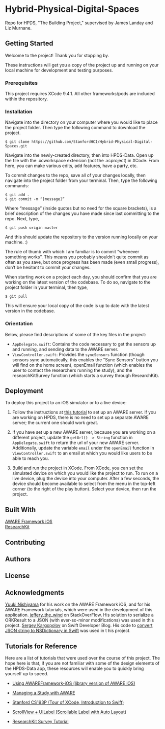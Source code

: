 # Hybrid-Physical-Digital-Spaces
Repo for HPDS, "The Building Project," supervised by James Landay and Liz Murnane.

## Getting Started
Welcome to the project! Thank you for stopping by.

These instructions will get you a copy of the project up and running on your local machine for development and testing purposes.

### Prerequisites
This project requires XCode 9.4.1. All other frameworks/pods are included within the repository.

### Installation
Navigate into the directory on your computer where you would like to place the project folder. Then type the following command to download the project.

```
$ git clone https://github.com/StanfordHCI/Hybrid-Physical-Digital-Spaces.git
```

Navigate into the newly-created directory, then into HPDS-Data. Open up the file with the .xcworkspace extension (not the .xcproject) in XCode. From here, you can make various edits, add features, have a party, etc.

To commit changes to the repo, save all of your changes locally, then navigate into the project folder from your terminal. Then, type the following commands:

```
$ git add .
$ git commit -m “[message]”
```

Where “message” (inside quotes but no need for the square brackets), is a brief description of the changes you have made since  last committing to the repo. Next, type,

```
$ git push origin master
```

And this should update the repository to the version running locally on your machine. :)

The rule of thumb with which I am familiar is to commit “whenever something works”. This means you probably shouldn't quite commit as often as you save, but once progress has been made (even small progress), don’t be hesitant to commit your changes.

When starting work on a project each day, you should confirm that you are working on the latest version of the codebase. To do so, navigate to the project folder in your terminal, then type,

```
$ git pull
```

This will ensure your local copy of the code is up to date with the latest version in the codebase.

### Orientation

Below, please find descriptions of some of the key files in the project:

* ```AppDelegate.swift```: Contains the code necessary to get the sensors up and running, and sending data to the AWARE server.
* ```ViewController.swift```: Provides the ```syncSensors``` function (though sensors sync automatically, this enables the "Sync Sensors" button you will find on the home screen), openEmail function (which enables the user to contact the researchers running the study), and the researchKitSurvey function (which starts a survey through ResearchKit).

## Deployment
To deploy this project to an iOS simulator or to a live device:

1. Follow the instructions at [this tutorial](http://www.awareframework.com/run-a-study-with-aware/) to set up an AWARE server. If you are working on HPDS, there is no need to set up a separate AWARE server; the current one should work great.

2. If you have set up a new AWARE server, because you are working on a different project, update the ```getUrl() -> String``` function in ```AppDelegate.swift``` to return the url of your new AWARE server. Additionally, update the variable ```email``` under the ```openEmail``` function in ```ViewController.swift``` to an email at which you would like users to be able to reach you.

3. Build and run the project in XCode. From XCode, you can set the simulated device on which you would like the project to run. To run on a live device, plug the device into your computer. After a few seconds, the device should become available to select from the menu in the top-left corner (to the right of the play button). Select your device, then run the project.

## Built With
[AWARE Framework iOS](https://github.com/tetujin/AWAREFramework-iOS)  
[ResearchKit](https://github.com/ResearchKit/ResearchKit)

## Contributing

## Authors

## License

## Acknowledgments
[Yuuki Nishiyama](https://github.com/tetujin) for his work on the AWARE Framework iOS, and for his AWARE Framework tutorials, which were used in the development of this application.
[jeffery_the_wind](https://stackoverflow.com/questions/36225543/how-to-use-orkeserializer-in-my-app) on StackOverFlow. His solution to serialize a ORKResult to a JSON (with ever-so-minor modifications) was used in this project. 
[Sergey Kargopolov](http://swiftdeveloperblog.com/about/) on Swift Developer Blog. His code to [convert JSON string to NSDictionary in Swift](http://swiftdeveloperblog.com/code-examples/convert-json-string-to-nsdictionary-in-swift/) was used in t his project.

## Tutorials for Reference
Here are a list of tutorials that were used over the course of this project. The hope here is that, if you are not familiar with some of the design elements of the HPDS-Data app, these resources will enable you to quickly bring yourself up to speed.

* [Using AWAREFramework-iOS (library version of AWARE iOS)](http://www.awareframework.com/creating-a-standalone-ios-application-with-awareframework-ios/)

* [Managing a Study with AWARE](http://www.awareframework.com/run-a-study-with-aware/)

* [Stanford CS193P (Tour of XCode, Introduction to Swift)](https://www.youtube.com/playlist?list=PLPA-ayBrweUz32NSgNZdl0_QISw-f12Ai)

* [ScrollView + UILabel (Scrollable Label with Auto Layout)](https://www.youtube.com/watch?v=odOLFazBBsU)

* [ResearchKit Survey Tutorial](https://www.raywenderlich.com/104575/researchkit-tutorial-with-swift)
